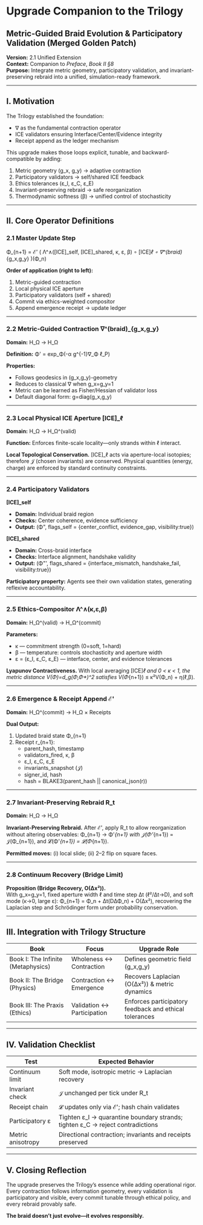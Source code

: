 # Upgrade Companion to the Trilogy
## Metric-Guided Braid Evolution & Participatory Validation (Merged Golden Patch)

**Version:** 2.1 Unified Extension  
**Context:** Companion to *Preface*, *Book II §8*  
**Purpose:** Integrate metric geometry, participatory validation, and invariant-preserving rebraid into a unified, simulation-ready framework.

---

## I. Motivation

The Trilogy established the foundation:
- ∇ as the fundamental contraction operator
- ICE validators ensuring Interface/Center/Evidence integrity
- Receipt append as the ledger mechanism

This upgrade makes those loops explicit, tunable, and backward-compatible by adding:
1. Metric geometry (g_x, g_y) → adaptive contraction
2. Participatory validators → self/shared ICE feedback
3. Ethics tolerances (ε_I, ε_C, ε_E)
4. Invariant-preserving rebraid → safe reorganization
5. Thermodynamic softness (β) → unified control of stochasticity

---

## II. Core Operator Definitions

### 2.1 Master Update Step

Φ_{n+1} = ℰ' ( Λ^∧([ICE]_self, [ICE]_shared, κ, ε, β) ∘ [ICE]_ℓ ∘ ∇^(braid)_{g_x,g_y} )(Φ_n)

**Order of application (right to left):**
1. Metric-guided contraction
2. Local physical ICE aperture
3. Participatory validators (self + shared)
4. Commit via ethics-weighted compositor
5. Append emergence receipt → update ledger

---

### 2.2 Metric-Guided Contraction ∇^(braid)_{g_x,g_y}

**Domain:** H_Ω → H_Ω

**Definition:**
Φ' = exp_Φ(-α g^{-1}∇_Φ ℓ_P)

**Properties:**
- Follows geodesics in (g_x,g_y)-geometry
- Reduces to classical ∇ when g_x=g_y=1
- Metric can be learned as Fisher/Hessian of validator loss
- Default diagonal form: g=diag(g_x,g_y)

---

### 2.3 Local Physical ICE Aperture [ICE]_ℓ

**Domain:** H_Ω → H_Ω^(valid)

**Function:** Enforces finite-scale locality—only strands within ℓ interact.

**Local Topological Conservation.** [ICE]_ℓ acts via aperture-local isotopies; therefore 𝒥 (chosen invariants) are conserved. Physical quantities (energy, charge) are enforced by standard continuity constraints.

---

### 2.4 Participatory Validators

**[ICE]_self**
- **Domain:** Individual braid region
- **Checks:** Center coherence, evidence sufficiency
- **Output:** (Φ", flags_self = {center_conflict, evidence_gap, visibility:true})

**[ICE]_shared**
- **Domain:** Cross-braid interface
- **Checks:** Interface alignment, handshake validity
- **Output:** (Φ"', flags_shared = {interface_mismatch, handshake_fail, visibility:true})

**Participatory property:** Agents see their own validation states, generating reflexive accountability.

---

### 2.5 Ethics-Compositor Λ^∧(κ,ε,β)

**Domain:** H_Ω^(valid) → H_Ω^(commit)

**Parameters:**
- κ — commitment strength (0=soft, 1=hard)
- β — temperature: controls stochasticity and aperture width
- ε = (ε_I, ε_C, ε_E) — interface, center, and evidence tolerances

**Lyapunov Contractiveness.** With local averaging [ICE]_ℓ and 0 < κ < 1, the metric distance V(Φ)=d_g(Φ,Φ*)^2 satisfies  V(Φ_{n+1}) ≤ κ²V(Φ_n) + η(ℓ,β).

---

### 2.6 Emergence & Receipt Append ℰ'

**Domain:** H_Ω^(commit) → H_Ω × Receipts

**Dual Output:**
1. Updated braid state Φ_{n+1}
2. Receipt r_{n+1}:
   - parent_hash, timestamp
   - validators_fired, κ, β
   - ε_I, ε_C, ε_E
   - invariants_snapshot (𝒥)
   - signer_id, hash
   - hash = BLAKE3(parent_hash || canonical_json(r))

---

### 2.7 Invariant-Preserving Rebraid R_t

**Domain:** H_Ω → H_Ω

**Invariant-Preserving Rebraid.** After ℰ', apply R_t to allow reorganization without altering observables:
Φ_{n+1} → Φ'_{n+1} with 𝒥(Φ'_{n+1}) = 𝒥(Φ_{n+1}), and 𝓛(Φ'_{n+1}) = 𝓛(Φ_{n+1}).

**Permitted moves:** (i) local slide; (ii) 2–2 flip on square faces.

---

### 2.8 Continuum Recovery (Bridge Limit)

**Proposition (Bridge Recovery, O(Δx²)).**  
With g_x=g_y=1, fixed aperture width ℓ and time step Δt (ℓ²/Δt→D), and soft mode (κ→0, large ε):
Φ_{n+1} = Φ_n + Δt(DΔΦ_n) + O(Δx²),
recovering the Laplacian step and Schrödinger form under probability conservation.

---

## III. Integration with Trilogy Structure

| Book | Focus | Upgrade Role |
|------|--------|---------------|
| Book I: The Infinite (Metaphysics) | Wholeness ↔ Contraction | Defines geometric field (g_x,g_y) |
| Book II: The Bridge (Physics) | Contraction ↔ Emergence | Recovers Laplacian (O(Δx²)) & metric dynamics |
| Book III: The Praxis (Ethics) | Validation ↔ Participation | Enforces participatory feedback and ethical tolerances |

---

## IV. Validation Checklist

| Test | Expected Behavior |
|------|-------------------|
| Continuum limit | Soft mode, isotropic metric → Laplacian recovery |
| Invariant check | 𝒥 unchanged per tick under R_t |
| Receipt chain | 𝓛 updates only via ℰ'; hash chain validates |
| Participatory ε | Tighten ε_I → quarantine boundary strands; tighten ε_C → reject contradictions |
| Metric anisotropy | Directional contraction; invariants and receipts preserved |

---

## V. Closing Reflection

The upgrade preserves the Trilogy’s essence while adding operational rigor. Every contraction follows information geometry, every validation is participatory and visible, every commit tunable through ethical policy, and every rebraid provably safe.

**The braid doesn’t just evolve—it evolves responsibly.**

